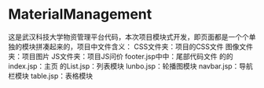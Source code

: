 # MaterialManagement
这是武汉科技大学物资管理平台代码，本次项目模块式开发，即页面都是一个个单独的模块拼凑起来的，项目中文件含义：
CSS文件夹：项目的CSS文件
图像文件夹：项目图片
JS文件夹：项目JS问价
footer.jsp中中：尾部代码文件
的的index.jsp：主页
的List.jsp：列表模块
lunbo.jsp：轮播图模块
navbar.jsp：导航栏模块
table.jsp：表格模块
